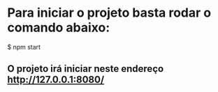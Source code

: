 # Para iniciar o projeto basta rodar o comando abaixo:

$ npm start

## O projeto irá iniciar neste endereço http://127.0.0.1:8080/